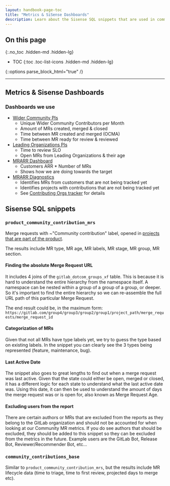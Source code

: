 ```yaml
---
layout: handbook-page-toc
title: "Metrics & SiSense Dashboards"
description: Learn about the Sisense SQL snippets that are used in community-related dashboards!
---
```


## On this page

{:.no_toc .hidden-md .hidden-lg}

- TOC
{:toc .toc-list-icons .hidden-md .hidden-lg}

{::options parse_block_html="true" /}

- - -

## Metrics & Sisense Dashboards

### Dashboards we use

- [Wider Community PIs](https://app.periscopedata.com/app/gitlab/729542/Wider-Community-PIs)
   - Unique Wider Community Contributors per Month
   - Amount of MRs created, merged & closed
   - Time between MR created and merged (OCMA)
   - Time between MR ready for review & reviewed
- [Leading Organizations PIs](https://app.periscopedata.com/app/gitlab/1064389/Leading-Organizations-PIs)
   - Time to review SLO
   - Open MRs from Leading Organizations & their age
- [MRARR Dashboard](https://app.periscopedata.com/app/gitlab:safe-intermediate-dashboard/965062/MRARR-Dashboard)
   - Customers ARR * Number of MRs
   - Shows how we are doing towards the target
- [MRARR Diagnostics](https://app.periscopedata.com/app/gitlab:safe-intermediate-dashboard/965418/MRARR-Diagnostics)
   - Identifies MRs from customers that are not being tracked yet
   - Identifies projects with contributions that are not being tracked yet
   - See [Contributing Orgs tracker](/handbook/engineering/quality/contributor-success/contributing-org-tracker.html) for details   

## Sisense SQL snippets

### `product_community_contribution_mrs`

Merge requests with ~"Community contribution" label, opened in
[projects that are part of the product](/handbook/engineering/metrics/#projects-that-are-part-of-the-product).

The results include MR type, MR age, MR labels, MR stage, MR group, MR section.

#### Finding the absolute Merge Request URL

It includes 4 joins of the `gitlab_dotcom_groups_xf` table. This is because it is hard to understand the entire hierarchy from the namespace itself. A namespace can be nested within a group of a group of a group, or deeper. So it's important to find the entire hierarchy so we can re-assemble the full URL path of this particular Merge Request.

The end result could be, in the maximum form: `https://gitlab.com/group4/group3/group2/group1/project_path/merge_requests/merge_request_id`

#### Categorization of MRs

Given that not all MRs have type labels yet, we try to guess the type based on existing labels. In the snippet you can clearly see the 3 types being represented (feature, maintenance, bug).

#### Last Active Date

The snippet also goes to great lengths to find out when a merge request was last active. Given that the state could either be open, merged or closed, it has a different logic for each state to understand what the last active date was. Using this date, it can then be used to understand the amount of days the merge request was or is open for, also known as Merge Request Age.

#### Excluding users from the report

There are certain authors or MRs that are excluded from the reports as they belong to the GitLab organization and should not be accounted for when looking at our Community MR metrics. If you do see authors that should be excluded, they should be added to this snippet so they can be excluded from the metrics in the future. Example users are the GitLab Bot, Release Bot, Reviewer/Recommender Bot, etc...

### `community_contributions_base`

Similar to `product_community_contribution_mrs`, but the results include MR lifecycle data (time to triage, time to first review, projected days to merge etc).

